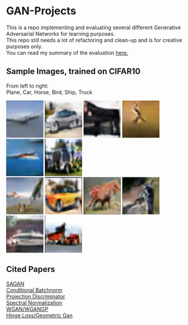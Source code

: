 # GAN-Projects
This is a repo implementing and evaluating several different Generative Adversarial Networks for learning purposes.  
This repo still needs a lot of refactoring and clean-up and is for creative purposes only.  
You can read my summary of the evaluation [here.](https://github.com/smdgn/GAN-Projects/blob/master/Assessment_of_GANs_V1_0.pdf)  

## Sample Images, trained on CIFAR10
From left to right:\
Plane, Car, Horse, Bird, Ship, Truck
<p float = "left">
  <img src="https://github.com/smdgn/images/blob/master/GAN/Bild1.png" width="100" height="100">
  <img src="https://github.com/smdgn/images/blob/master/GAN/Bild4.png" width="100" height="100">
  <img src="https://github.com/smdgn/images/blob/master/GAN/Bild6.png" width="100" height="100">
  <img src="https://github.com/smdgn/images/blob/master/GAN/Bild8.png" width="100" height="100">
  <img src="https://github.com/smdgn/images/blob/master/GAN/Bild10.png" width="100" height="100">
  <img src="https://github.com/smdgn/images/blob/master/GAN/Bild12.png" width="100" height="100"> </br> 
  <img src="https://github.com/smdgn/images/blob/master/GAN/Bild2.png" width="100" height="100">
  <img src="https://github.com/smdgn/images/blob/master/GAN/Bild5.png" width="100" height="100">
  <img src="https://github.com/smdgn/images/blob/master/GAN/Bild7.png" width="100" height="100">
  <img src="https://github.com/smdgn/images/blob/master/GAN/Bild9.png" width="100" height="100">
  <img src="https://github.com/smdgn/images/blob/master/GAN/Bild11.png" width="100" height="100">
  <img src="https://github.com/smdgn/images/blob/master/GAN/Bild13.png" width="100" height="100">
</p>

## Cited Papers
[SAGAN](https://arxiv.org/pdf/1805.08318.pdf)\
[Conditional Batchnorm](https://arxiv.org/pdf/1707.00683.pdf)\
[Projection Discriminator](https://arxiv.org/pdf/1802.05637.pdf)\
[Spectral Normalization](https://arxiv.org/pdf/1802.05957.pdf)\
[WGAN/WGANGP](https://arxiv.org/pdf/1704.00028.pdf)\
[Hinge Loss/Geometric Gan](https://arxiv.org/pdf/1705.02894.pdf)
